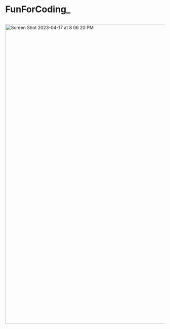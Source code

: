 # FunForCoding_
##

<img width="944" alt="Screen Shot 2023-04-17 at 8 06 20 PM" src="https://user-images.githubusercontent.com/120700219/232660656-c705d940-1f85-4b19-9f88-43a8e34b3b36.png">
